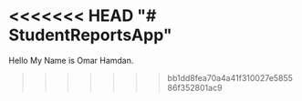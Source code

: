 <<<<<<< HEAD
"# StudentReportsApp" 
=======
Hello My Name is Omar Hamdan.
>>>>>>> bb1dd8fea70a4a41f310027e585586f352801ac9
